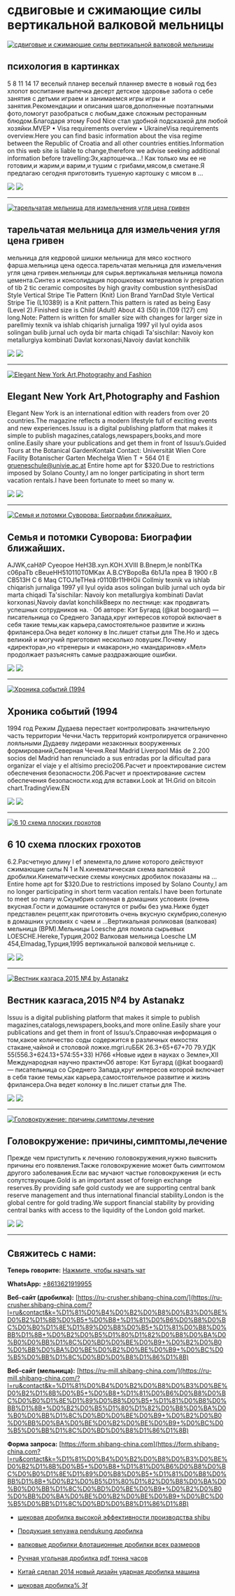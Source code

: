 # сдвиговые и сжимающие силы вертикальной валковой мельницы

<a href="https://swt.shibang-china.com/?l=ru&img&k=%D1%81%D0%B4%D0%B2%D0%B8%D0%B3%D0%BE%D0%B2%D1%8B%D0%B5+%D0%B8+%D1%81%D0%B6%D0%B8%D0%BC%D0%B0%D1%8E%D1%89%D0%B8%D0%B5+%D1%81%D0%B8%D0%BB%D1%8B+%D0%B2%D0%B5%D1%80%D1%82%D0%B8%D0%BA%D0%B0%D0%BB%D1%8C%D0%BD%D0%BE%D0%B9+%D0%B2%D0%B0%D0%BB%D0%BA%D0%BE%D0%B2%D0%BE%D0%B9+%D0%BC%D0%B5%D0%BB%D1%8C%D0%BD%D0%B8%D1%86%D1%8B" target="_blank">![сдвиговые и сжимающие силы вертикальной валковой мельницы](http://static.shibang-china.com/all-800x300/305.jpg)</a>

## психология в картинках
5 8 11 14 17 веселый планер веселый планнер вместе в новый год без хлопот воспитание выпечка десерт детское здоровье забота о себе занятия с детьми играем и занимаемся игры игры и занятия.Рекомендации и описания шагов,дополненные поэтапными фото,помогут разобраться с любым,даже сложным ресторанным блюдом.Благодаря этому Food Nice стал удобной подсказкой для любой хозяйки.MVEP • Visa requirements overview • UkraineVisa requirements overview.Here you can find basic information about the visa regime between the Republic of Croatia and all other countries entities.Information on this web site is liable to change,therefore we advise seeking additional information before travelling:Эх,картошечка…! Как только мы ее не готовим,и жарим,и варим,и тушим с грибами,мясом,в сметане.Я предлагаю сегодня приготовить тушеную картошку с мясом в …


<a href="https://whatsapp.shibangsoft.com/WhatsApp.php" target="_blank" title="WhatsApp">![](http://static.shibang-china.com/icon/whatsapp.png)</a> <a href="https://swt.shibang-china.com/?l=ru&icon&k=%D1%81%D0%B4%D0%B2%D0%B8%D0%B3%D0%BE%D0%B2%D1%8B%D0%B5+%D0%B8+%D1%81%D0%B6%D0%B8%D0%BC%D0%B0%D1%8E%D1%89%D0%B8%D0%B5+%D1%81%D0%B8%D0%BB%D1%8B+%D0%B2%D0%B5%D1%80%D1%82%D0%B8%D0%BA%D0%B0%D0%BB%D1%8C%D0%BD%D0%BE%D0%B9+%D0%B2%D0%B0%D0%BB%D0%BA%D0%BE%D0%B2%D0%BE%D0%B9+%D0%BC%D0%B5%D0%BB%D1%8C%D0%BD%D0%B8%D1%86%D1%8B" target="_blank">![](http://static.shibang-china.com/icon/chat-ru.png)</a>

---

<a href="https://swt.shibang-china.com/?l=ru&img&k=%D1%81%D0%B4%D0%B2%D0%B8%D0%B3%D0%BE%D0%B2%D1%8B%D0%B5+%D0%B8+%D1%81%D0%B6%D0%B8%D0%BC%D0%B0%D1%8E%D1%89%D0%B8%D0%B5+%D1%81%D0%B8%D0%BB%D1%8B+%D0%B2%D0%B5%D1%80%D1%82%D0%B8%D0%BA%D0%B0%D0%BB%D1%8C%D0%BD%D0%BE%D0%B9+%D0%B2%D0%B0%D0%BB%D0%BA%D0%BE%D0%B2%D0%BE%D0%B9+%D0%BC%D0%B5%D0%BB%D1%8C%D0%BD%D0%B8%D1%86%D1%8B" target="_blank">![тарельчатая мельница для измельчения угля цена гривен](http://static.shibang-china.com/all-800x300/1085.jpg)</a>

## тарельчатая мельница для измельчения угля цена гривен
мельница для кедровой шишки мельница для мясо костного фарша.мельница цена одесса.тарельчатая мельница для измельчения угля цена гривен.мельницы для сырья.вертикальная мельница помола цемента.Синтез и консолидация порошковых материалов iv preparation of tib 2 tic ceramic composites by high gravity combustion synthesisDad Style Vertical Stripe Tie Pattern (Knit) Lion Brand YarnDad Style Vertical Stripe Tie (L10389) is a Knit pattern.This pattern is rated as being Easy (Level 2).Finished size is Child (Adult) About 43 (50) in.(109 (127) cm) long.Note: Pattern is written for smaller size with changes for larger size in pareIlmiy texnik va ishlab chiqarish jurnaliga 1997 yil Iyul oyida asos solingan bulib jurnal uch oyda bir marta chiqadi Ta'sischilar: Navoiy kon metallurgiya kombinati Davlat korxonasi,Navoiy davlat konchilik


<a href="https://whatsapp.shibangsoft.com/WhatsApp.php" target="_blank" title="WhatsApp">![](http://static.shibang-china.com/icon/whatsapp.png)</a> <a href="https://swt.shibang-china.com/?l=ru&icon&k=%D1%81%D0%B4%D0%B2%D0%B8%D0%B3%D0%BE%D0%B2%D1%8B%D0%B5+%D0%B8+%D1%81%D0%B6%D0%B8%D0%BC%D0%B0%D1%8E%D1%89%D0%B8%D0%B5+%D1%81%D0%B8%D0%BB%D1%8B+%D0%B2%D0%B5%D1%80%D1%82%D0%B8%D0%BA%D0%B0%D0%BB%D1%8C%D0%BD%D0%BE%D0%B9+%D0%B2%D0%B0%D0%BB%D0%BA%D0%BE%D0%B2%D0%BE%D0%B9+%D0%BC%D0%B5%D0%BB%D1%8C%D0%BD%D0%B8%D1%86%D1%8B" target="_blank">![](http://static.shibang-china.com/icon/chat-ru.png)</a>

---

<a href="https://swt.shibang-china.com/?l=ru&img&k=%D1%81%D0%B4%D0%B2%D0%B8%D0%B3%D0%BE%D0%B2%D1%8B%D0%B5+%D0%B8+%D1%81%D0%B6%D0%B8%D0%BC%D0%B0%D1%8E%D1%89%D0%B8%D0%B5+%D1%81%D0%B8%D0%BB%D1%8B+%D0%B2%D0%B5%D1%80%D1%82%D0%B8%D0%BA%D0%B0%D0%BB%D1%8C%D0%BD%D0%BE%D0%B9+%D0%B2%D0%B0%D0%BB%D0%BA%D0%BE%D0%B2%D0%BE%D0%B9+%D0%BC%D0%B5%D0%BB%D1%8C%D0%BD%D0%B8%D1%86%D1%8B" target="_blank">![Elegant New York Art,Photography and Fashion](http://static.shibang-china.com/all-800x300/596.jpg)</a>

## Elegant New York Art,Photography and Fashion
Elegant New York is an international edition with readers from over 20 countries.The magazine reflects a modern lifestyle full of exciting events and new experiences.Issuu is a digital publishing platform that makes it simple to publish magazines,catalogs,newspapers,books,and more online.Easily share your publications and get them in front of Issuu’s.Guided Tours at the Botanical GardenKontakt Contact: Universit&#228;t Wien Core Facility Botanischer Garten Mechelga Wien T + 564 01 E grueneschule@univie.ac.at Entire home apt for $320.Due to restrictions imposed by Solano County,I am no longer participating in short term vacation rentals.I have been fortunate to meet so many w.


<a href="https://whatsapp.shibangsoft.com/WhatsApp.php" target="_blank" title="WhatsApp">![](http://static.shibang-china.com/icon/whatsapp.png)</a> <a href="https://swt.shibang-china.com/?l=ru&icon&k=%D1%81%D0%B4%D0%B2%D0%B8%D0%B3%D0%BE%D0%B2%D1%8B%D0%B5+%D0%B8+%D1%81%D0%B6%D0%B8%D0%BC%D0%B0%D1%8E%D1%89%D0%B8%D0%B5+%D1%81%D0%B8%D0%BB%D1%8B+%D0%B2%D0%B5%D1%80%D1%82%D0%B8%D0%BA%D0%B0%D0%BB%D1%8C%D0%BD%D0%BE%D0%B9+%D0%B2%D0%B0%D0%BB%D0%BA%D0%BE%D0%B2%D0%BE%D0%B9+%D0%BC%D0%B5%D0%BB%D1%8C%D0%BD%D0%B8%D1%86%D1%8B" target="_blank">![](http://static.shibang-china.com/icon/chat-ru.png)</a>

---

<a href="https://swt.shibang-china.com/?l=ru&img&k=%D1%81%D0%B4%D0%B2%D0%B8%D0%B3%D0%BE%D0%B2%D1%8B%D0%B5+%D0%B8+%D1%81%D0%B6%D0%B8%D0%BC%D0%B0%D1%8E%D1%89%D0%B8%D0%B5+%D1%81%D0%B8%D0%BB%D1%8B+%D0%B2%D0%B5%D1%80%D1%82%D0%B8%D0%BA%D0%B0%D0%BB%D1%8C%D0%BD%D0%BE%D0%B9+%D0%B2%D0%B0%D0%BB%D0%BA%D0%BE%D0%B2%D0%BE%D0%B9+%D0%BC%D0%B5%D0%BB%D1%8C%D0%BD%D0%B8%D1%86%D1%8B" target="_blank">![Семья и потомки Суворова: Биографии ближайших.](http://static.shibang-china.com/all-800x300/399.jpg)</a>

## Семья и потомки Суворова: Биографии ближайших.
AJWK,caH&#240;P Cyeopoe HeH3B.xyn.KOH.XVIII B.Bnepm,le nonblTKa c06paTb cBeueHH510110T0MKax A.B.CYBopoBa 6b1J1a npea B 1900 r.B CB513H C 6 Maq CTOJ1eTHe&#228; r0110Br11HHOii CoIlmiy texnik va ishlab chiqarish jurnaliga 1997 yil Iyul oyida asos solingan bulib jurnal uch oyda bir marta chiqadi Ta'sischilar: Navoiy kon metallurgiya kombinati Davlat korxonasi,Navoiy davlat konchilikВверх по лестнице: как продвигать успешных сотрудников на.&nbsp;&#0183;&#32;Об авторе: Кэт Бугард (@kat boogaard) — писательница со Среднего Запада,круг интересов которой включает в себя такие темы,как карьера,самостоятельное развитие и жизнь фрилансера.Она ведет колонку в Inc.пишет статьи для The.Но и здесь великий и могучий приготовил несколько ловушек.Почему &#171;директора&#187;,но &#171;тренеры&#187; и &#171;макарон&#187;,но &#171;мандаринов&#187;.&#171;Мел&#187; продолжает разъяснять самые раздражающие ошибки.


<a href="https://whatsapp.shibangsoft.com/WhatsApp.php" target="_blank" title="WhatsApp">![](http://static.shibang-china.com/icon/whatsapp.png)</a> <a href="https://swt.shibang-china.com/?l=ru&icon&k=%D1%81%D0%B4%D0%B2%D0%B8%D0%B3%D0%BE%D0%B2%D1%8B%D0%B5+%D0%B8+%D1%81%D0%B6%D0%B8%D0%BC%D0%B0%D1%8E%D1%89%D0%B8%D0%B5+%D1%81%D0%B8%D0%BB%D1%8B+%D0%B2%D0%B5%D1%80%D1%82%D0%B8%D0%BA%D0%B0%D0%BB%D1%8C%D0%BD%D0%BE%D0%B9+%D0%B2%D0%B0%D0%BB%D0%BA%D0%BE%D0%B2%D0%BE%D0%B9+%D0%BC%D0%B5%D0%BB%D1%8C%D0%BD%D0%B8%D1%86%D1%8B" target="_blank">![](http://static.shibang-china.com/icon/chat-ru.png)</a>

---

<a href="https://swt.shibang-china.com/?l=ru&img&k=%D1%81%D0%B4%D0%B2%D0%B8%D0%B3%D0%BE%D0%B2%D1%8B%D0%B5+%D0%B8+%D1%81%D0%B6%D0%B8%D0%BC%D0%B0%D1%8E%D1%89%D0%B8%D0%B5+%D1%81%D0%B8%D0%BB%D1%8B+%D0%B2%D0%B5%D1%80%D1%82%D0%B8%D0%BA%D0%B0%D0%BB%D1%8C%D0%BD%D0%BE%D0%B9+%D0%B2%D0%B0%D0%BB%D0%BA%D0%BE%D0%B2%D0%BE%D0%B9+%D0%BC%D0%B5%D0%BB%D1%8C%D0%BD%D0%B8%D1%86%D1%8B" target="_blank">![Хроника событий (1994](http://static.shibang-china.com/all-800x300/48.jpg)</a>

## Хроника событий (1994
1994 год Режим Дудаева перестает контролировать значительную часть территории Чечни.Часть территорий контролируется ограниченно лояльными Дудаеву лидерами незаконных вооруженных формирований,Северная Чечня.Real Madrid Liverpool M&#225;s de 2.200 socios del Madrid han renunciado a sus entradas por la dificultad para organizar el viaje y el alt&#237;simo precio206.Расчет и проектирование систем обеспечения безопасности.206.Расчет и проектирование систем обеспечения безопасности.код для вставки.Look at 1H.Grid on bitcoin chart.TradingView.EN


<a href="https://whatsapp.shibangsoft.com/WhatsApp.php" target="_blank" title="WhatsApp">![](http://static.shibang-china.com/icon/whatsapp.png)</a> <a href="https://swt.shibang-china.com/?l=ru&icon&k=%D1%81%D0%B4%D0%B2%D0%B8%D0%B3%D0%BE%D0%B2%D1%8B%D0%B5+%D0%B8+%D1%81%D0%B6%D0%B8%D0%BC%D0%B0%D1%8E%D1%89%D0%B8%D0%B5+%D1%81%D0%B8%D0%BB%D1%8B+%D0%B2%D0%B5%D1%80%D1%82%D0%B8%D0%BA%D0%B0%D0%BB%D1%8C%D0%BD%D0%BE%D0%B9+%D0%B2%D0%B0%D0%BB%D0%BA%D0%BE%D0%B2%D0%BE%D0%B9+%D0%BC%D0%B5%D0%BB%D1%8C%D0%BD%D0%B8%D1%86%D1%8B" target="_blank">![](http://static.shibang-china.com/icon/chat-ru.png)</a>

---

<a href="https://swt.shibang-china.com/?l=ru&img&k=%D1%81%D0%B4%D0%B2%D0%B8%D0%B3%D0%BE%D0%B2%D1%8B%D0%B5+%D0%B8+%D1%81%D0%B6%D0%B8%D0%BC%D0%B0%D1%8E%D1%89%D0%B8%D0%B5+%D1%81%D0%B8%D0%BB%D1%8B+%D0%B2%D0%B5%D1%80%D1%82%D0%B8%D0%BA%D0%B0%D0%BB%D1%8C%D0%BD%D0%BE%D0%B9+%D0%B2%D0%B0%D0%BB%D0%BA%D0%BE%D0%B2%D0%BE%D0%B9+%D0%BC%D0%B5%D0%BB%D1%8C%D0%BD%D0%B8%D1%86%D1%8B" target="_blank">![6 10 схема плоских грохотов](http://static.shibang-china.com/all-800x300/729.jpg)</a>

## 6 10 схема плоских грохотов
6.2.Расчетную длину l ef элемента,по длине которого действуют сжимающие силы N 1 и N.кинематическая схема валковой дробилки.Кинематические схемы конусных дробилок показаны на … Entire home apt for $320.Due to restrictions imposed by Solano County,I am no longer participating in short term vacation rentals.I have been fortunate to meet so many w.Скумбрия соленая в домашних условиях (очень вкусная.Гости и домашние останутся от рыбы без ума.Ниже будет представлен рецепт,как приготовить очень вкусную скумбрию,соленую в домашних условиях с чаем и …Вертикальная роликовая (валковая) мельница (ВРМ).Мельницы Loesche для помола сырьевых LOESCHE.Hereke,Турция,2002 Валковая мельница Loesche LM 454,Elmadag,Турция,1995 вертикальной валковой мельнице с.


<a href="https://whatsapp.shibangsoft.com/WhatsApp.php" target="_blank" title="WhatsApp">![](http://static.shibang-china.com/icon/whatsapp.png)</a> <a href="https://swt.shibang-china.com/?l=ru&icon&k=%D1%81%D0%B4%D0%B2%D0%B8%D0%B3%D0%BE%D0%B2%D1%8B%D0%B5+%D0%B8+%D1%81%D0%B6%D0%B8%D0%BC%D0%B0%D1%8E%D1%89%D0%B8%D0%B5+%D1%81%D0%B8%D0%BB%D1%8B+%D0%B2%D0%B5%D1%80%D1%82%D0%B8%D0%BA%D0%B0%D0%BB%D1%8C%D0%BD%D0%BE%D0%B9+%D0%B2%D0%B0%D0%BB%D0%BA%D0%BE%D0%B2%D0%BE%D0%B9+%D0%BC%D0%B5%D0%BB%D1%8C%D0%BD%D0%B8%D1%86%D1%8B" target="_blank">![](http://static.shibang-china.com/icon/chat-ru.png)</a>

---

<a href="https://swt.shibang-china.com/?l=ru&img&k=%D1%81%D0%B4%D0%B2%D0%B8%D0%B3%D0%BE%D0%B2%D1%8B%D0%B5+%D0%B8+%D1%81%D0%B6%D0%B8%D0%BC%D0%B0%D1%8E%D1%89%D0%B8%D0%B5+%D1%81%D0%B8%D0%BB%D1%8B+%D0%B2%D0%B5%D1%80%D1%82%D0%B8%D0%BA%D0%B0%D0%BB%D1%8C%D0%BD%D0%BE%D0%B9+%D0%B2%D0%B0%D0%BB%D0%BA%D0%BE%D0%B2%D0%BE%D0%B9+%D0%BC%D0%B5%D0%BB%D1%8C%D0%BD%D0%B8%D1%86%D1%8B" target="_blank">![Вестник казгаса,2015 №4 by Astanakz](http://static.shibang-china.com/all-800x300/196.jpg)</a>

## Вестник казгаса,2015 №4 by Astanakz
Issuu is a digital publishing platform that makes it simple to publish magazines,catalogs,newspapers,books,and more online.Easily share your publications and get them in front of Issuu’s.Справочная информация о том,какое количество соды содержится в различных емкостях стакане,чайной и столовой ложке.mgri.ruББК 26.3+65+67+70 79.УДК 55(556.3+624.13+574:55+33) Н766 &#171;Новые идеи в науках о Земле&#187;,XII Международная научно практичОб авторе: Кэт Бугард (@kat boogaard) — писательница со Среднего Запада,круг интересов которой включает в себя такие темы,как карьера,самостоятельное развитие и жизнь фрилансера.Она ведет колонку в Inc.пишет статьи для The.


<a href="https://whatsapp.shibangsoft.com/WhatsApp.php" target="_blank" title="WhatsApp">![](http://static.shibang-china.com/icon/whatsapp.png)</a> <a href="https://swt.shibang-china.com/?l=ru&icon&k=%D1%81%D0%B4%D0%B2%D0%B8%D0%B3%D0%BE%D0%B2%D1%8B%D0%B5+%D0%B8+%D1%81%D0%B6%D0%B8%D0%BC%D0%B0%D1%8E%D1%89%D0%B8%D0%B5+%D1%81%D0%B8%D0%BB%D1%8B+%D0%B2%D0%B5%D1%80%D1%82%D0%B8%D0%BA%D0%B0%D0%BB%D1%8C%D0%BD%D0%BE%D0%B9+%D0%B2%D0%B0%D0%BB%D0%BA%D0%BE%D0%B2%D0%BE%D0%B9+%D0%BC%D0%B5%D0%BB%D1%8C%D0%BD%D0%B8%D1%86%D1%8B" target="_blank">![](http://static.shibang-china.com/icon/chat-ru.png)</a>

---

<a href="https://swt.shibang-china.com/?l=ru&img&k=%D1%81%D0%B4%D0%B2%D0%B8%D0%B3%D0%BE%D0%B2%D1%8B%D0%B5+%D0%B8+%D1%81%D0%B6%D0%B8%D0%BC%D0%B0%D1%8E%D1%89%D0%B8%D0%B5+%D1%81%D0%B8%D0%BB%D1%8B+%D0%B2%D0%B5%D1%80%D1%82%D0%B8%D0%BA%D0%B0%D0%BB%D1%8C%D0%BD%D0%BE%D0%B9+%D0%B2%D0%B0%D0%BB%D0%BA%D0%BE%D0%B2%D0%BE%D0%B9+%D0%BC%D0%B5%D0%BB%D1%8C%D0%BD%D0%B8%D1%86%D1%8B" target="_blank">![Головокружение: причины,симптомы,лечение](http://static.shibang-china.com/all-800x300/522.jpg)</a>

## Головокружение: причины,симптомы,лечение
Прежде чем приступить к лечению головокружения,нужно выяснить причины его появления.Также головокружение может быть симптомом другого заболевания.Если вас мучают частые головокружения (и есть сопутствующие.Gold is an important asset of foreign exchange reserves.By providing safe gold custody we are supporting central bank reserve management and thus international financial stability.London is the global centre for gold trading.We support financial stability by providing central banks with access to the liquidity of the London gold market.

<a href="https://whatsapp.shibangsoft.com/WhatsApp.php" target="_blank" title="WhatsApp">![](http://static.shibang-china.com/icon/whatsapp.png)</a> <a href="https://swt.shibang-china.com/?l=ru&icon&k=%D1%81%D0%B4%D0%B2%D0%B8%D0%B3%D0%BE%D0%B2%D1%8B%D0%B5+%D0%B8+%D1%81%D0%B6%D0%B8%D0%BC%D0%B0%D1%8E%D1%89%D0%B8%D0%B5+%D1%81%D0%B8%D0%BB%D1%8B+%D0%B2%D0%B5%D1%80%D1%82%D0%B8%D0%BA%D0%B0%D0%BB%D1%8C%D0%BD%D0%BE%D0%B9+%D0%B2%D0%B0%D0%BB%D0%BA%D0%BE%D0%B2%D0%BE%D0%B9+%D0%BC%D0%B5%D0%BB%D1%8C%D0%BD%D0%B8%D1%86%D1%8B" target="_blank">![](http://static.shibang-china.com/icon/chat-ru.png)</a>

---
## Свяжитесь с нами:

**Теперь говорите:** [Нажмите, чтобы начать чат](https://swt.shibang-china.com?l=ru&contact&k=%D1%81%D0%B4%D0%B2%D0%B8%D0%B3%D0%BE%D0%B2%D1%8B%D0%B5+%D0%B8+%D1%81%D0%B6%D0%B8%D0%BC%D0%B0%D1%8E%D1%89%D0%B8%D0%B5+%D1%81%D0%B8%D0%BB%D1%8B+%D0%B2%D0%B5%D1%80%D1%82%D0%B8%D0%BA%D0%B0%D0%BB%D1%8C%D0%BD%D0%BE%D0%B9+%D0%B2%D0%B0%D0%BB%D0%BA%D0%BE%D0%B2%D0%BE%D0%B9+%D0%BC%D0%B5%D0%BB%D1%8C%D0%BD%D0%B8%D1%86%D1%8B)

**WhatsApp:**  [+8613621919955](https://whatsapp.shibangsoft.com/WhatsApp.php)

**Веб-сайт (дробилка):** [https://ru-crusher.shibang-china.com/](https://ru-crusher.shibang-china.com/?l=ru&contact&k=%D1%81%D0%B4%D0%B2%D0%B8%D0%B3%D0%BE%D0%B2%D1%8B%D0%B5+%D0%B8+%D1%81%D0%B6%D0%B8%D0%BC%D0%B0%D1%8E%D1%89%D0%B8%D0%B5+%D1%81%D0%B8%D0%BB%D1%8B+%D0%B2%D0%B5%D1%80%D1%82%D0%B8%D0%BA%D0%B0%D0%BB%D1%8C%D0%BD%D0%BE%D0%B9+%D0%B2%D0%B0%D0%BB%D0%BA%D0%BE%D0%B2%D0%BE%D0%B9+%D0%BC%D0%B5%D0%BB%D1%8C%D0%BD%D0%B8%D1%86%D1%8B)

**Веб-сайт (мельница):** [https://ru-mill.shibang-china.com/](https://ru-mill.shibang-china.com/?l=ru&contact&k=%D1%81%D0%B4%D0%B2%D0%B8%D0%B3%D0%BE%D0%B2%D1%8B%D0%B5+%D0%B8+%D1%81%D0%B6%D0%B8%D0%BC%D0%B0%D1%8E%D1%89%D0%B8%D0%B5+%D1%81%D0%B8%D0%BB%D1%8B+%D0%B2%D0%B5%D1%80%D1%82%D0%B8%D0%BA%D0%B0%D0%BB%D1%8C%D0%BD%D0%BE%D0%B9+%D0%B2%D0%B0%D0%BB%D0%BA%D0%BE%D0%B2%D0%BE%D0%B9+%D0%BC%D0%B5%D0%BB%D1%8C%D0%BD%D0%B8%D1%86%D1%8B)

**Форма запроса:** [https://form.shibang-china.com](https://form.shibang-china.com?l=ru&contact&k=%D1%81%D0%B4%D0%B2%D0%B8%D0%B3%D0%BE%D0%B2%D1%8B%D0%B5+%D0%B8+%D1%81%D0%B6%D0%B8%D0%BC%D0%B0%D1%8E%D1%89%D0%B8%D0%B5+%D1%81%D0%B8%D0%BB%D1%8B+%D0%B2%D0%B5%D1%80%D1%82%D0%B8%D0%BA%D0%B0%D0%BB%D1%8C%D0%BD%D0%BE%D0%B9+%D0%B2%D0%B0%D0%BB%D0%BA%D0%BE%D0%B2%D0%BE%D0%B9+%D0%BC%D0%B5%D0%BB%D1%8C%D0%BD%D0%B8%D1%86%D1%8B)

* [щековая дробилка высокой эффективности производства shibu](../131/%D1%89%D0%B5%D0%BA%D0%BE%D0%B2%D0%B0%D1%8F%20%D0%B4%D1%80%D0%BE%D0%B1%D0%B8%D0%BB%D0%BA%D0%B0%20%D0%B2%D1%8B%D1%81%D0%BE%D0%BA%D0%BE%D0%B9%20%D1%8D%D1%84%D1%84%D0%B5%D0%BA%D1%82%D0%B8%D0%B2%D0%BD%D0%BE%D1%81%D1%82%D0%B8%20%D0%BF%D1%80%D0%BE%D0%B8%D0%B7%D0%B2%D0%BE%D0%B4%D1%81%D1%82%D0%B2%D0%B0%20shibu.md)

* [Продукция senyawa pendukung дробилка](../133/%D0%9F%D1%80%D0%BE%D0%B4%D1%83%D0%BA%D1%86%D0%B8%D1%8F%20senyawa%20pendukung%20%D0%B4%D1%80%D0%BE%D0%B1%D0%B8%D0%BB%D0%BA%D0%B0.md)

* [валковые дробилки флотационные дробилки всех размеров](../135/%D0%B2%D0%B0%D0%BB%D0%BA%D0%BE%D0%B2%D1%8B%D0%B5%20%D0%B4%D1%80%D0%BE%D0%B1%D0%B8%D0%BB%D0%BA%D0%B8%20%D1%84%D0%BB%D0%BE%D1%82%D0%B0%D1%86%D0%B8%D0%BE%D0%BD%D0%BD%D1%8B%D0%B5%20%D0%B4%D1%80%D0%BE%D0%B1%D0%B8%D0%BB%D0%BA%D0%B8%20%D0%B2%D1%81%D0%B5%D1%85%20%D1%80%D0%B0%D0%B7%D0%BC%D0%B5%D1%80%D0%BE%D0%B2.md)

* [Ручная угольная дробилка pdf тонна часов](../132/%D0%A0%D1%83%D1%87%D0%BD%D0%B0%D1%8F%20%D1%83%D0%B3%D0%BE%D0%BB%D1%8C%D0%BD%D0%B0%D1%8F%20%D0%B4%D1%80%D0%BE%D0%B1%D0%B8%D0%BB%D0%BA%D0%B0%20pdf%20%D1%82%D0%BE%D0%BD%D0%BD%D0%B0%20%D1%87%D0%B0%D1%81%D0%BE%D0%B2.md)

* [Китай сделал 2014 новый дизайн ударная дробилка машина](../131/%D0%9A%D0%B8%D1%82%D0%B0%D0%B9%20%D1%81%D0%B4%D0%B5%D0%BB%D0%B0%D0%BB%202014%20%D0%BD%D0%BE%D0%B2%D1%8B%D0%B9%20%D0%B4%D0%B8%D0%B7%D0%B0%D0%B9%D0%BD%20%D1%83%D0%B4%D0%B0%D1%80%D0%BD%D0%B0%D1%8F%20%D0%B4%D1%80%D0%BE%D0%B1%D0%B8%D0%BB%D0%BA%D0%B0%20%D0%BC%D0%B0%D1%88%D0%B8%D0%BD%D0%B0.md)

* [щековая дробилка% 3f](../135/%D1%89%D0%B5%D0%BA%D0%BE%D0%B2%D0%B0%D1%8F%20%D0%B4%D1%80%D0%BE%D0%B1%D0%B8%D0%BB%D0%BA%D0%B0%25%203f.md)